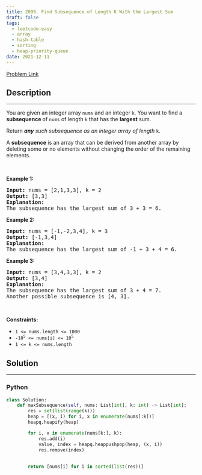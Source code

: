 ```yaml
---
title: 2099. Find Subsequence of Length K With the Largest Sum
draft: false
tags: 
  - leetcode-easy
  - array
  - hash-table
  - sorting
  - heap-priority-queue
date: 2021-12-11
---
```


[Problem Link](https://leetcode.com/problems/find-subsequence-of-length-k-with-the-largest-sum/)

## Description

---
<p>You are given an integer array <code>nums</code> and an integer <code>k</code>. You want to find a <strong>subsequence </strong>of <code>nums</code> of length <code>k</code> that has the <strong>largest</strong> sum.</p>

<p>Return<em> </em><em><strong>any</strong> such subsequence as an integer array of length </em><code>k</code>.</p>

<p>A <strong>subsequence</strong> is an array that can be derived from another array by deleting some or no elements without changing the order of the remaining elements.</p>

<p>&nbsp;</p>
<p><strong class="example">Example 1:</strong></p>

<pre>
<strong>Input:</strong> nums = [2,1,3,3], k = 2
<strong>Output:</strong> [3,3]
<strong>Explanation:</strong>
The subsequence has the largest sum of 3 + 3 = 6.</pre>

<p><strong class="example">Example 2:</strong></p>

<pre>
<strong>Input:</strong> nums = [-1,-2,3,4], k = 3
<strong>Output:</strong> [-1,3,4]
<strong>Explanation:</strong> 
The subsequence has the largest sum of -1 + 3 + 4 = 6.
</pre>

<p><strong class="example">Example 3:</strong></p>

<pre>
<strong>Input:</strong> nums = [3,4,3,3], k = 2
<strong>Output:</strong> [3,4]
<strong>Explanation:</strong>
The subsequence has the largest sum of 3 + 4 = 7. 
Another possible subsequence is [4, 3].
</pre>

<p>&nbsp;</p>
<p><strong>Constraints:</strong></p>

<ul>
	<li><code>1 &lt;= nums.length &lt;= 1000</code></li>
	<li><code>-10<sup>5</sup>&nbsp;&lt;= nums[i] &lt;= 10<sup>5</sup></code></li>
	<li><code>1 &lt;= k &lt;= nums.length</code></li>
</ul>


## Solution

---
### Python
``` py title='find-subsequence-of-length-k-with-the-largest-sum'
class Solution:
    def maxSubsequence(self, nums: List[int], k: int) -> List[int]:
        res = set(list(range(k)))
        heap = [(x, i) for i, x in enumerate(nums[:k])]
        heapq.heapify(heap) 

        for i, x in enumerate(nums[k:], k):
            res.add(i)
            value, index = heapq.heappushpop(heap, (x, i))
            res.remove(index)
            
        
        return [nums[i] for i in sorted(list(res))]
```

